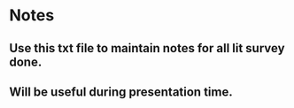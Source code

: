 # Notes

## Use this txt file to maintain notes for all lit survey done.
## Will be useful during presentation time.